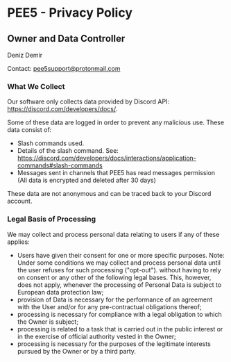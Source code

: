 # PEE5 - Privacy Policy

## Owner and Data Controller
Deniz Demir

Contact: pee5support@protonmail.com

### What We Collect

Our software only collects data provided by Discord API: https://discord.com/developers/docs/.

Some of these data are logged in order to prevent any malicious use. These data consist of:
- Slash commands used.
- Details of the slash command. See: https://discord.com/developers/docs/interactions/application-commands#slash-commands
- Messages sent in channels that PEE5 has read messages permission (All data is encrypted and deleted after 30 days)

These data are not anonymous and can be traced back to your Discord account.

### Legal Basis of Processing

We may collect and process personal data relating to users if any of these applies:
- Users have given their consent for one or more specific purposes. Note: Under some conditions we may collect and process personal data
  until the user refuses for such processing ("opt-out"). without having to rely on consent or any other of the following legal bases.
  This, however, does not apply, whenever the processing of Personal Data is subject to European data protection law;
- provision of Data is necessary for the performance of an agreement with the User and/or for any pre-contractual obligations thereof;
- processing is necessary for compliance with a legal obligation to which the Owner is subject;
- processing is related to a task that is carried out in the public interest or in the exercise of official authority vested in the Owner;
- processing is necessary for the purposes of the legitimate interests pursued by the Owner or by a third party.
